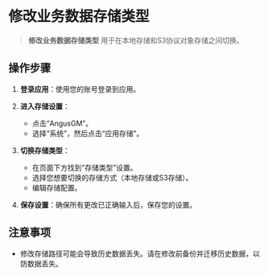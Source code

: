 # 修改业务数据存储类型

> **修改业务数据存储类型** 用于在本地存储和S3协议对象存储之间切换。

## 操作步骤

1. **登录应用**：使用您的账号登录到应用。

2. **进入存储设置**：
    - 点击“AngusGM”。
    - 选择“系统”，然后点击“应用存储”。

3. **切换存储类型**：
    - 在页面下方找到“存储类型”设置。
    - 选择您想要切换的存储方式（本地存储或S3存储）。
    - 编辑存储配置。

4. **保存设置**：确保所有更改已正确输入后，保存您的设置。

## 注意事项

- 修改存储路径可能会导致历史数据丢失。请在修改前备份并迁移历史数据，以防数据丢失。